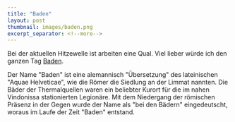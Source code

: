 ```yaml
---
title: "Baden"
layout: post
thumbnail: images/baden.png
excerpt_separator: <!--more-->
---
```


Bei der aktuellen Hitzewelle ist arbeiten eine Qual. Viel lieber würde ich den ganzen Tag [Baden](https://s.geo.admin.ch/ffad4zekcvkn).

Der Name "Baden" ist eine alemannisch "Übersetzung" des lateinischen "Aquae Helveticae", wie die Römer die Siedlung an der Limmat nannten. Die Bäder der Thermalquellen waren ein beliebter Kurort für die im nahen Vindonissa stationierten Legionäre. Mit dem Niedergang der römischen Präsenz in der Gegen wurde der Name als "bei den Bädern" eingedeutscht, woraus im Laufe der Zeit "Baden" entstand.
<!--more-->
